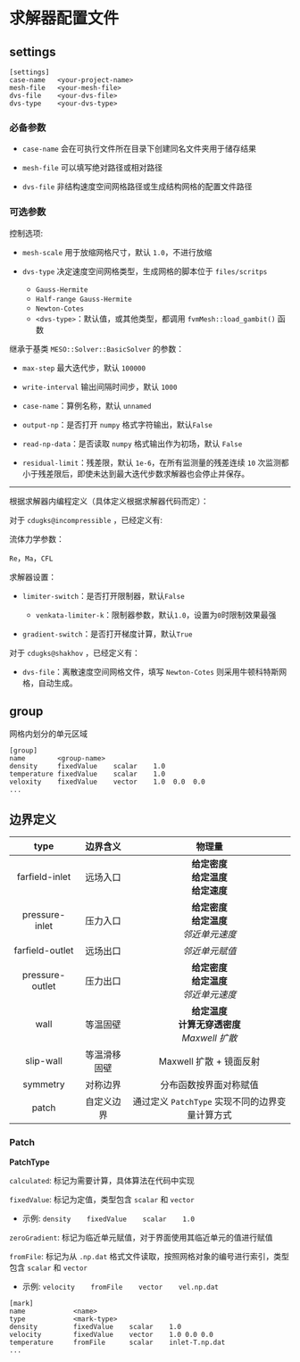 # 求解器配置文件

## settings

```
[settings]
case-name   <your-project-name>
mesh-file   <your-mesh-file>
dvs-file    <your-dvs-file>
dvs-type    <your-dvs-type>
```

### 必备参数

* `case-name` 会在可执行文件所在目录下创建同名文件夹用于储存结果

* `mesh-file` 可以填写绝对路径或相对路径

* `dvs-file`  非结构速度空间网格路径或生成结构网格的配置文件路径

### 可选参数

控制选项:

* `mesh-scale` 用于放缩网格尺寸，默认 `1.0`，不进行放缩

* `dvs-type`  决定速度空间网格类型，生成网格的脚本位于 `files/scritps`

  - `Gauss-Hermite`
  - `Half-range Gauss-Hermite`
  - `Newton-Cotes`
  - `<dvs-type>`：默认值，或其他类型，都调用 `fvmMesh::load_gambit()` 函数

继承于基类 `MESO::Solver::BasicSolver` 的参数：

* `max-step` 最大迭代步，默认 `100000`

* `write-interval` 输出间隔时间步，默认 `1000`

* `case-name`：算例名称，默认 `unnamed`

* `output-np`：是否打开 `numpy` 格式字符输出，默认`False`

* `read-np-data`：是否读取 `numpy` 格式输出作为初场，默认 `False`

* `residual-limit`：残差限，默认 `1e-6`，在所有监测量的残差连续 `10` 次监测都小于残差限后，即使未达到最大迭代步数求解器也会停止并保存。

---

根据求解器内编程定义（具体定义根据求解器代码而定）：

对于 `cdugks@incompressible` ，已经定义有:

流体力学参数：

`Re`，`Ma`，`CFL`

求解器设置：

* `limiter-switch`：是否打开限制器，默认`False`

  - `venkata-limiter-k`：限制器参数，默认`1.0`，设置为`0`时限制效果最强

* `gradient-switch`：是否打开梯度计算，默认`True`

对于 `cdugks@shakhov` ，已经定义有：

* `dvs-file`：离散速度空间网格文件，填写 `Newton-Cotes` 则采用牛顿科特斯网格，自动生成。

## group

网格内划分的单元区域

```
[group]
name        <group-name>
density     fixedValue    scalar    1.0
temperature fixedValue    scalar    1.0
veloxity    fixedValue    vector    1.0  0.0  0.0
...
```

## 边界定义

|      type       |  边界含义  |                   物理量                   |
|:---------------:|:------:|:---------------------------------------:|
| farfield-inlet  |  远场入口  |    **给定密度**<br>**给定温度**<br>**给定速度**     |
| pressure-inlet  |  压力入口  |    **给定密度**<br>**给定温度**<br>_邻近单元速度_     |
| farfield-outlet |  远场出口  |                _邻近单元赋值_                 |
| pressure-outlet |  压力出口  |    **给定密度**<br>**给定温度**<br>_邻近单元速度_     |
|      wall       |  等温固壁  | **给定温度**<br>**计算无穿透密度**<br>_Maxwell 扩散_ |
|    slip-wall    | 等温滑移固壁 |            Maxwell 扩散 + 镜面反射            |
|    symmetry     |  对称边界  |               分布函数按界面对称赋值               |
|      patch      | 自定义边界  |     通过定义 `PatchType` 实现不同的边界变量计算方式      |

### Patch

**PatchType**

`calculated`: 标记为需要计算，具体算法在代码中实现

`fixedValue`: 标记为定值，类型包含 `scalar` 和 `vector`

* 示例: `density    fixedValue    scalar    1.0`

`zeroGradient`: 标记为临近单元赋值，对于界面使用其临近单元的值进行赋值

`fromFile`: 标记为从 `.np.dat` 格式文件读取，按照网格对象的编号进行索引，类型包含 `scalar` 和 `vector`

* 示例: `velocity    fromFile    vector    vel.np.dat`

```
[mark]
name            <name>
type            <mark-type>
density         fixedValue    scalar    1.0
velocity        fixedValue    vector    1.0 0.0 0.0
temperature     fromFile      scalar    inlet-T.np.dat
...
```
